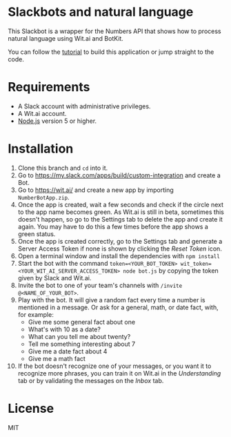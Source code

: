 # Slackbots and natural language

This Slackbot is a wrapper for the Numbers API that shows how to process natural language using Wit.ai and BotKit.

You can follow the [tutorial](http://sitepoint.com) to build this application or jump straight to the code.

# Requirements
- A Slack account with administrative privileges.
- A Wit.ai account.
- [Node.js](https://nodejs.org/en/download/) version 5 or higher.

# Installation
1. Clone this branch and `cd` into it.
2. Go to https://my.slack.com/apps/build/custom-integration and create a Bot.
3. Go to https://wit.ai/ and create a new app by importing `NumberBotApp.zip`.
4. Once the app is created, wait a few seconds and check if the circle next to the app name becomes green. As Wit.ai is still in beta, sometimes this doesn't happen, so go to the Settings tab to delete the app and create it again. You may have to do this a few times before the app shows a green status.
5. Once the app is created correctly, go to the Settings tab and generate a Server Access Token if none is shown by clicking the *Reset Token* icon.
6. Open a terminal window and install the dependencies with `npm install`
7. Start the bot with the command `token=<YOUR_BOT_TOKEN> wit_token=<YOUR_WIT_AI_SERVER_ACCESS_TOKEN> node bot.js` by copying the token given by Slack and Wit.ai.
8. Invite the bot to one of your team's channels with `/invite @<NAME_OF_YOUR_BOT>`.
9. Play with the bot. It will give a random fact every time a number is mentioned in a message. Or ask for a general, math, or date fact, with, for example:
    - Give me some general fact about one
    - What's with 10 as a date?
    - What can you tell me about twenty?
    - Tell me something interesting about 7
    - Give me a date fact about 4
    - Give me a math fact
10. If the bot doesn't recognize one of your messages, or you want it to recognize more phrases, you can train it on Wit.ai in the *Understanding* tab or by validating the messages on the *Inbox* tab.

# License
MIT
